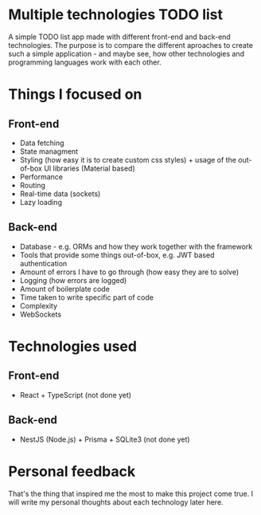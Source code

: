 # Multiple technologies TODO list

A simple TODO list app made with different front-end and back-end technologies.
The purpose is to compare the different aproaches to create such a simple application - and maybe see, how other technologies and programming languages work with each other.

# Things I focused on

## Front-end

- Data fetching
- State managment
- Styling (how easy it is to create custom css styles) + usage of the out-of-box UI libraries (Material based)
- Performance
- Routing
- Real-time data (sockets)
- Lazy loading

## Back-end

- Database - e.g. ORMs and how they work together with the framework
- Tools that provide some things out-of-box, e.g. JWT based authentication
- Amount of errors I have to go through (how easy they are to solve)
- Logging (how errors are logged)
- Amount of boilerplate code
- Time taken to write specific part of code
- Complexity
- WebSockets

# Technologies used

## Front-end

- React + TypeScript (not done yet)

## Back-end

- NestJS (Node.js) + Prisma + SQLite3 (not done yet)

# Personal feedback

That's the thing that inspired me the most to make this project come true. I will write my personal thoughts about each technology later here.
